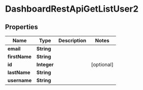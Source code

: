# DashboardRestApiGetListUser2

## Properties
Name | Type | Description | Notes
------------ | ------------- | ------------- | -------------
**email** | **String** |  | 
**firstName** | **String** |  | 
**id** | **Integer** |  |  [optional]
**lastName** | **String** |  | 
**username** | **String** |  | 
